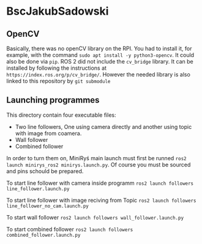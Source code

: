 # BscJakubSadowski

## OpenCV

Basically, there was no openCV library on the RPI. You had to install it, for example, with the command `sudo apt install -y python3-opencv`.  It could also be done via `pip`. ROS 2 did not include the `cv_bridge` library. It can be installed by  following the instructions at `https://index.ros.org/p/cv_bridge/`. However the needed library is also linked to this repository by `git submodule`

## Launching programmes
This directory contain four executable files: 

  - Two line followers, One using camera directly and another using topic with image from coamera.
  - Wall follower
  - Combined follower

In order to turn them on, MiniRyś main launch must first be runned `ros2 launch minirys_ros2 minirys.launch.py`. Of course you must be sourced and pins schould be prepared.

To start line follower with camera inside programm `ros2 launch followers line_follower.launch.py`

To start line follower with image reciving from Topic `ros2 launch followers line_follower_no_cam.launch.py`

To start wall follower `ros2 launch followers wall_follower.launch.py`

To start combined follower `ros2 launch followers combined_follower.launch.py`
